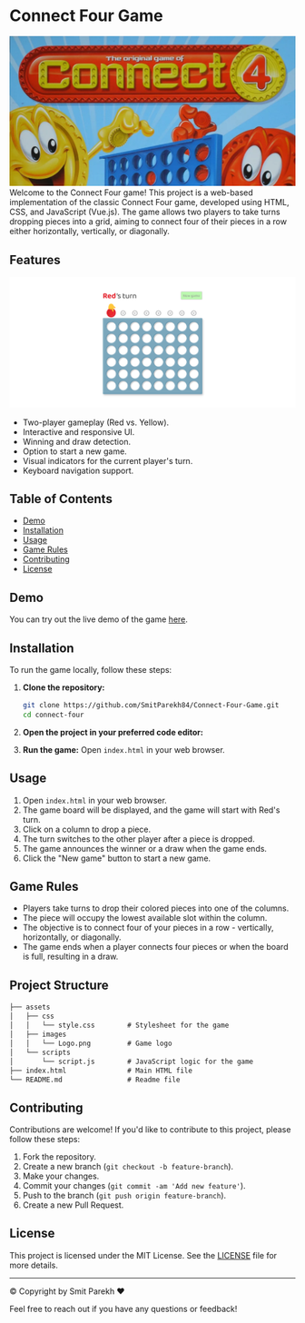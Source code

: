 # Connect Four Game
![Connect Four](assets/images/git.webp)
Welcome to the Connect Four game! This project is a web-based implementation of the classic Connect Four game, developed using HTML, CSS, and JavaScript (Vue.js). The game allows two players to take turns dropping pieces into a grid, aiming to connect four of their pieces in a row either horizontally, vertically, or diagonally.

## Features
![Connect Four](assets/images/demo.png)
- Two-player gameplay (Red vs. Yellow).
- Interactive and responsive UI.
- Winning and draw detection.
- Option to start a new game.
- Visual indicators for the current player's turn.
- Keyboard navigation support.

## Table of Contents

- [Demo](#demo)
- [Installation](#installation)
- [Usage](#usage)
- [Game Rules](#game-rules)
- [Contributing](#contributing)
- [License](#license)

## Demo

You can try out the live demo of the game [here](https://smitparekh84.github.io/Connect-Four-Game/).

## Installation

To run the game locally, follow these steps:

1. **Clone the repository:**
   ```bash
   git clone https://github.com/SmitParekh84/Connect-Four-Game.git
   cd connect-four
   ```

2. **Open the project in your preferred code editor:**

3. **Run the game:**
   Open `index.html` in your web browser.

## Usage

1. Open `index.html` in your web browser.
2. The game board will be displayed, and the game will start with Red's turn.
3. Click on a column to drop a piece.
4. The turn switches to the other player after a piece is dropped.
5. The game announces the winner or a draw when the game ends.
6. Click the "New game" button to start a new game.

## Game Rules

- Players take turns to drop their colored pieces into one of the columns.
- The piece will occupy the lowest available slot within the column.
- The objective is to connect four of your pieces in a row - vertically, horizontally, or diagonally.
- The game ends when a player connects four pieces or when the board is full, resulting in a draw.

## Project Structure

```plaintext
├── assets
│   ├── css
│   │   └── style.css        # Stylesheet for the game
│   ├── images
│   │   └── Logo.png         # Game logo
│   └── scripts
│       └── script.js        # JavaScript logic for the game
├── index.html               # Main HTML file
└── README.md                # Readme file
```

## Contributing

Contributions are welcome! If you'd like to contribute to this project, please follow these steps:

1. Fork the repository.
2. Create a new branch (`git checkout -b feature-branch`).
3. Make your changes.
4. Commit your changes (`git commit -am 'Add new feature'`).
5. Push to the branch (`git push origin feature-branch`).
6. Create a new Pull Request.

## License

This project is licensed under the MIT License. See the [LICENSE](LICENSE) file for more details.

---

&copy; Copyright by Smit Parekh ❤️

Feel free to reach out if you have any questions or feedback!
